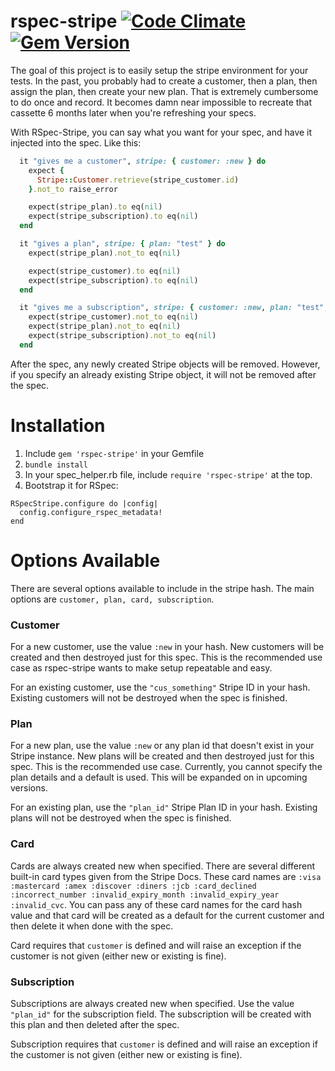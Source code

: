 rspec-stripe [![Code Climate](https://codeclimate.com/github/sb8244/rspec-stripe/badges/gpa.svg)](https://codeclimate.com/github/sb8244/rspec-stripe) [![Gem Version](https://badge.fury.io/rb/rspec-stripe.svg)](http://badge.fury.io/rb/rspec-stripe)
============

The goal of this project is to easily setup the stripe environment for your tests. In the past, you probably had to create a customer, then a plan, then assign the plan, then create your new plan. That is extremely cumbersome to do once and record. It becomes damn near impossible to recreate that cassette 6 months later when you're refreshing your specs.

With RSpec-Stripe, you can say what you want for your spec, and have it injected into the spec. Like this:

```ruby
  it "gives me a customer", stripe: { customer: :new } do
    expect {
      Stripe::Customer.retrieve(stripe_customer.id)
    }.not_to raise_error

    expect(stripe_plan).to eq(nil)
    expect(stripe_subscription).to eq(nil)
  end

  it "gives a plan", stripe: { plan: "test" } do
    expect(stripe_plan).not_to eq(nil)

    expect(stripe_customer).to eq(nil)
    expect(stripe_subscription).to eq(nil)
  end

  it "gives me a subscription", stripe: { customer: :new, plan: "test", subscription: "test" } do
    expect(stripe_customer).not_to eq(nil)
    expect(stripe_plan).not_to eq(nil)
    expect(stripe_subscription).not_to eq(nil)
  end
```

After the spec, any newly created Stripe objects will be removed. However, if you specify an already existing Stripe object, it will not be removed after the spec.

Installation
============

1. Include `gem 'rspec-stripe'` in your Gemfile
2. `bundle install`
3. In your spec_helper.rb file, include `require 'rspec-stripe'` at the top.
4. Bootstrap it for RSpec:

```
RSpecStripe.configure do |config|
  config.configure_rspec_metadata!
end
```

Options Available
============

There are several options available to include in the stripe hash. The main options are `customer, plan, card, subscription`.

### Customer
For a new customer, use the value `:new` in your hash. New customers will be created and then destroyed just for this spec. This is the recommended use case as rspec-stripe wants to make setup repeatable and easy.

For an existing customer, use the `"cus_something"` Stripe ID in your hash. Existing customers will not be destroyed when the spec is finished.

### Plan
For a new plan, use the value `:new` or any plan id that doesn't exist in your Stripe instance. New plans will be created and then destroyed just for this spec. This is the recommended use case. Currently, you cannot specify the plan details and a default is used. This will be expanded on in upcoming versions.

For an existing plan, use the `"plan_id"` Stripe Plan ID in your hash. Existing plans will not be destroyed when the spec is finished.

### Card
Cards are always created new when specified. There are several different built-in card types given from the Stripe Docs. These card names are `:visa :mastercard :amex :discover :diners :jcb :card_declined :incorrect_number :invalid_expiry_month :invalid_expiry_year :invalid_cvc`. You can pass any of these card names for the card hash value and that card will be created as a default for the current customer and then delete it when done with the spec.

Card requires that `customer` is defined and will raise an exception if the customer is not given (either new or existing is fine).

### Subscription
Subscriptions are always created new when specified. Use the value `"plan_id"` for the subscription field. The subscription will be created with this plan and then deleted after the spec.

Subscription requires that `customer` is defined and will raise an exception if the customer is not given (either new or existing is fine).
